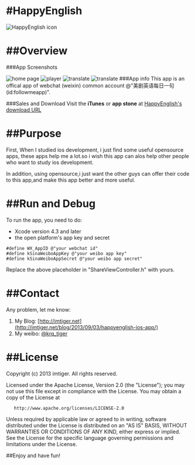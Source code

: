 #HappyEnglish
=============
![HappyEnglish icon](http://imtiger.net/images/2013/09/03/happyenglish.png)

##Overview
==========
###App Screenshots

![home page](http://a2.mzstatic.com/us/r30/Purple4/v4/26/ac/d9/26acd91a-9a76-e9cc-aa66-a6d97d5dd466/screen568x568.jpeg)
![player ](http://a4.mzstatic.com/us/r30/Purple6/v4/88/5a/88/885a8896-e65e-7210-1564-355ed84a2eb3/screen568x568.jpeg)
![translate](http://a4.mzstatic.com/us/r30/Purple6/v4/60/37/0c/60370c67-e946-f94a-42bd-42ef10d4058d/screen568x568.jpeg)
![translate](http://a3.mzstatic.com/us/r30/Purple/v4/55/0c/cb/550ccb27-33fb-3a5d-8975-ee17050f397f/screen568x568.jpeg)
###App info
This app is an offical app of webchat (weixin) common account @"美剧英语每日一句(id:followmeapp)".

###Sales and Download
Visit the **iTunes** or **app stone** at [HappyEnglish's download URL](https://itunes.apple.com/us/app/happyenglish/id669934718?ls=1&amp;mt=8) 

##Purpose
=========
First, When I studied ios development, i just find some useful opensource apps, these apps help me a lot.so i wish this app can alos
help other people who want to study ios development.  

In addition, using opensource,i just want the other guys can offer their code to this app,and make this app better and more useful.


##Run and Debug
===============
To run the app, you need to do:

 * Xcode version 4.3 and later
 * the open platform's app key and secret
 
```
#define WX_AppID @"your webchat id"
#define kSinaWeiboAppKey @"your weibo app key"
#define kSinaWeiboAppSecret @"your weibo app secret"
```
Replace the above placeholder in "ShareViewController.h" with yours.


##Contact
=========
Any problem, let me know:

1. My Blog: [http://imtiger.net](http://imtiger.net/blog/2013/09/03/happyenglish-ios-app/)
2. My weibo: [@krq_tiger](http://weibo.com/xmuzyq)

##License
=========
Copyright (c) 2013 imtiger. All rights reserved.

   Licensed under the Apache License, Version 2.0 (the "License");
   you may not use this file except in compliance with the License.
   You may obtain a copy of the License at

       http://www.apache.org/licenses/LICENSE-2.0

   Unless required by applicable law or agreed to in writing, software
   distributed under the License is distributed on an "AS IS" BASIS,
   WITHOUT WARRANTIES OR CONDITIONS OF ANY KIND, either express or implied.
   See the License for the specific language governing permissions and
   limitations under the License.


##Enjoy and have fun!
